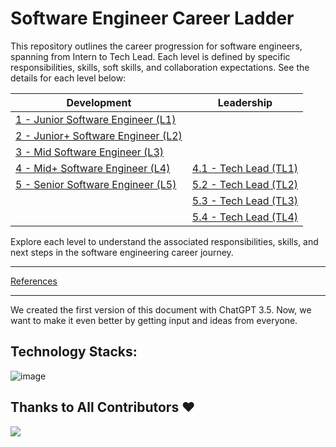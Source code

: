 # Software Engineer Career Ladder

This repository outlines the career progression for software engineers, spanning from Intern to Tech Lead. Each level is defined by specific responsibilities, skills, soft skills, and collaboration expectations. See the details for each level below:

| Development                                 | Leadership                                              |
| ------------------------------------- | ------------------------------------------------- |
| [1 - Junior Software Engineer (L1)](Home/Level%201%20-%20Junior%20Software%20Engineer.md) ||
| [2 - Junior+ Software Engineer (L2)](Home/Level%202%20-%20Junior+%20Software%20Engineer.md) ||
| [3 - Mid Software Engineer (L3)](Home/Level%203%20-%20Mid-Level%20Software%20Engineer.md) ||
| [4 - Mid+ Software Engineer (L4)](Home/Level%204%20-%20Mid%2B%20Software%20Engineer.md) | [4.1 - Tech Lead (TL1)](Home/Level%204.1%20-%20Tech%20Lead%20TL1.md) |
| [5 - Senior Software Engineer (L5)](Home/Level%205%20-%20Senior%20Software%20Engineer.md) | [5.2 - Tech Lead (TL2)](Home/Level%205.2-%20Tech%20Lead%20TL2.md) |
|| [5.3 - Tech Lead (TL3)](Home/Level%205.3%20-%20Tech%20Lead%20TL3.md) |
|| [5.4 - Tech Lead (TL4)](Home/Level%205.4%20-%20Tech%20Lead%20TL4.md) |


Explore each level to understand the associated responsibilities, skills, and next steps in the software engineering career journey.

---

[References](Home/References.md)

---

We created the first version of this document with ChatGPT 3.5. Now, we want to make it even better by getting input and ideas from everyone. 

## Technology Stacks:
![image](https://img.shields.io/badge/.NET-512BD4?style=for-the-badge&logo=dotnet&logoColor=white)

## Thanks to All Contributors ❤️

 <a href = "https://github.com/https://github.com/behnammohammadi/software-eng-ladder/graphs/contributors">
   <img src = "https://contrib.rocks/image?repo=behnammohammadi/software-eng-ladder"/>
 </a>
